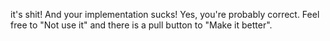 it's shit! And your implementation sucks!
Yes, you're probably correct. Feel free to "Not use it" and there is a pull button to "Make it better".
